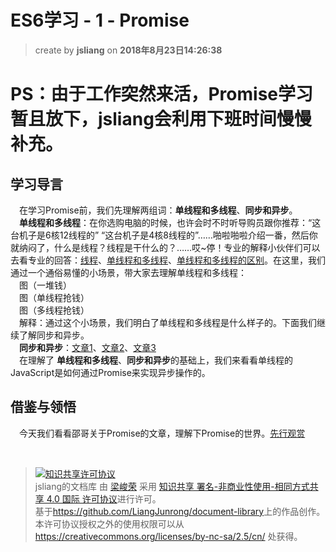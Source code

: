 # ES6学习 - 1 - Promise
> create by **jsliang** on **2018年8月23日14:26:38**  

# PS：由于工作突然来活，Promise学习暂且放下，jsliang会利用下班时间慢慢补充。

## 学习导言
&emsp;在学习Promise前，我们先理解两组词：**单线程和多线程**、**同步和异步**。  
&emsp;**单线程和多线程**：在你选购电脑的时候，也许会时不时听导购员跟你推荐：“这台机子是6核12线程的” “这台机子是4核8线程的”……啪啦啪啦介绍一番，然后你就纳闷了，什么是线程？线程是干什么的？……哎~停！专业的解释小伙伴们可以去看专业的回答：[线程](https://baike.baidu.com/item/%E7%BA%BF%E7%A8%8B#1)、[单线程和多线程](https://www.cnblogs.com/hui-run/p/6625913.html)、[单线程和多线程的区别](https://blog.csdn.net/douglax/article/details/1532258)。在这里，我们通过一个通俗易懂的小场景，带大家去理解单线程和多线程：  
&emsp;图（一堆钱）  
&emsp;图（单线程抢钱）  
&emsp;图（多线程抢钱）  
&emsp;解释：通过这个小场景，我们明白了单线程和多线程是什么样子的。下面我们继续了解同步和异步。  
&emsp;**同步和异步**：[文章1](https://www.cnblogs.com/anny0404/p/5691379.html)、[文章2](https://www.zhihu.com/question/19732473/answer/20851256)、[文章3](https://blog.csdn.net/qq_22855325/article/details/72958345)  
&emsp;在理解了 **单线程和多线程**、**同步和异步**的基础上，我们来看看单线程的JavaScript是如何通过Promise来实现异步操作的。

## 借鉴与领悟
&emsp;今天我们看看邵哥关于Promise的文章，理解下Promise的世界。[先行观赏](https://juejin.im/post/5b6e5cbf51882519ad61b67e)

<br>

> <a rel="license" href="http://creativecommons.org/licenses/by-nc-sa/4.0/"><img alt="知识共享许可协议" style="border-width:0" src="https://i.creativecommons.org/l/by-nc-sa/4.0/88x31.png" /></a><br /><span xmlns:dct="http://purl.org/dc/terms/" property="dct:title">jsliang的文档库</span> 由 <a xmlns:cc="http://creativecommons.org/ns#" href="https://github.com/LiangJunrong/document-library" property="cc:attributionName" rel="cc:attributionURL">梁峻荣</a> 采用 <a rel="license" href="http://creativecommons.org/licenses/by-nc-sa/4.0/">知识共享 署名-非商业性使用-相同方式共享 4.0 国际 许可协议</a>进行许可。<br />基于<a xmlns:dct="http://purl.org/dc/terms/" href="https://github.com/LiangJunrong/document-library" rel="dct:source">https://github.com/LiangJunrong/document-library</a>上的作品创作。<br />本许可协议授权之外的使用权限可以从 <a xmlns:cc="http://creativecommons.org/ns#" href="https://creativecommons.org/licenses/by-nc-sa/2.5/cn/" rel="cc:morePermissions">https://creativecommons.org/licenses/by-nc-sa/2.5/cn/</a> 处获得。